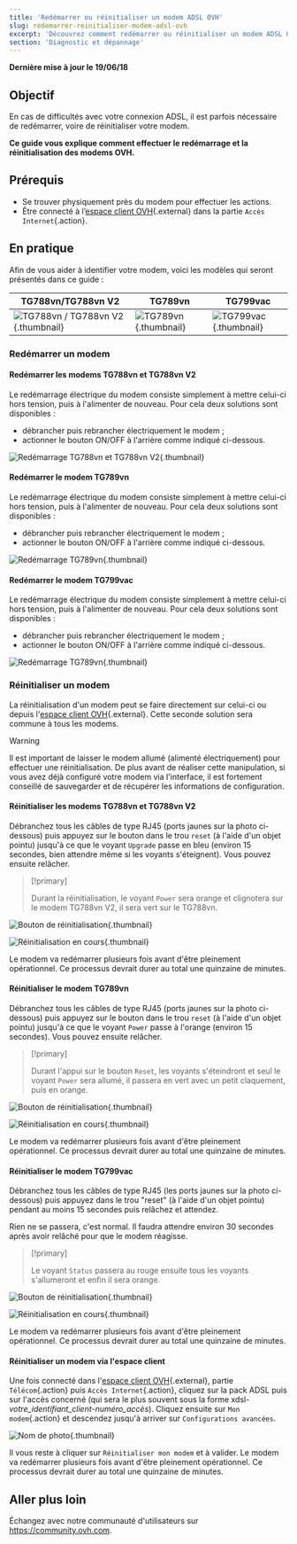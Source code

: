 ```yaml
---
title: 'Redémarrer ou réinitialiser un modem ADSL OVH'
slug: redemarrer-reinitialiser-modem-adsl-ovh
excerpt: 'Découvrez comment redémarrer ou réinitialiser un modem ADSL OVH'
section: 'Diagnostic et dépannage'
---
```


**Dernière mise à jour le 19/06/18**

## Objectif

En cas de difficultés avec votre connexion ADSL, il est parfois nécessaire de redémarrer, voire de réinitialiser votre modem.

**Ce guide vous explique comment effectuer le redémarrage et la réinitialisation des modems OVH.**


## Prérequis

- Se trouver physiquement près du modem pour effectuer les actions.
- Être connecté à l’[espace client OVH](https://www.ovhtelecom.fr/manager/index.html#/){.external} dans la partie `Accès Internet`{.action}.


## En pratique

Afin de vous aider à identifier votre modem, voici les modèles qui seront présentés dans ce guide :

|TG788vn/TG788vn V2|TG789vn|TG799vac|
|---|---|---|
|![TG788vn / TG788vn V2](images/tg788.png){.thumbnail}|![TG789vn](images/tg789vn.png){.thumbnail}|![TG799vac](images/t799vac.png){.thumbnail}|


### Redémarrer un modem

#### Redémarrer les modems TG788vn et TG788vn V2

Le redémarrage électrique du modem consiste simplement à mettre celui-ci hors tension, puis à l'alimenter de nouveau. Pour cela deux solutions sont disponibles :

- débrancher puis rebrancher électriquement le modem  ;
- actionner le bouton ON/OFF à l'arrière comme indiqué ci-dessous.

![Redémarrage TG788vn et TG788vn V2](images/tg788_power.png){.thumbnail}



#### Redémarrer le modem TG789vn

Le redémarrage électrique du modem consiste simplement à mettre celui-ci hors tension, puis à l'alimenter de nouveau. Pour cela deux solutions sont disponibles :

- débrancher puis rebrancher électriquement le modem  ;
- actionner le bouton ON/OFF à l'arrière comme indiqué ci-dessous.

![Redémarrage TG789vn](images/tg789n_power.png){.thumbnail}


#### Redémarrer le modem TG799vac

Le redémarrage électrique du modem consiste simplement à mettre celui-ci hors tension, puis à l'alimenter de nouveau. Pour cela deux solutions sont disponibles :

- débrancher puis rebrancher électriquement le modem  ;
- actionner le bouton ON/OFF à l'arrière comme indiqué ci-dessous.

![Redémarrage TG789vn](images/tg799_power.png){.thumbnail}


### Réinitialiser un modem

La réinitialisation d'un modem peut se faire directement sur celui-ci ou depuis l'[espace client OVH](https://www.ovhtelecom.fr/manager/index.html#/){.external}. Cette seconde solution sera commune à tous les modems.

> [!warning]
>
> Il est important de laisser le modem allumé (alimenté électriquement) pour effectuer une réinitialisation. De plus avant de réaliser cette manipulation, si vous avez déjà configuré votre modem via l'interface, il est fortement conseillé de sauvegarder et de récupérer les informations de configuration.
>

#### Réinitialiser les modems TG788vn et TG788vn V2

Débranchez tous les câbles de type RJ45 (ports jaunes sur la photo ci-dessous) puis appuyez sur le bouton dans le trou `reset` (à l'aide d'un objet pointu) jusqu'à ce que le voyant `Upgrade` passe en bleu (environ 15 secondes, bien attendre même si les voyants s'éteignent). Vous pouvez ensuite relâcher.

> [!primary]
> 
> Durant la réinitialisation, le voyant `Power` sera orange et clignotera sur le modem TG788vn V2, il sera vert sur le TG788vn.
>

![Bouton de réinitialisation](images/tg788_reset.png){.thumbnail}

![Réinitialisation en cours](images/tg788_front_resetdoing.png){.thumbnail}

Le modem va redémarrer plusieurs fois avant d'être pleinement opérationnel. Ce processus devrait durer au total une quinzaine de minutes.


#### Réinitialiser le modem TG789vn

Débranchez tous les câbles de type RJ45 (ports jaunes sur la photo ci-dessous) puis appuyez sur le bouton dans le trou `reset` (à l'aide d'un objet pointu) jusqu'à ce que le voyant `Power` passe à l'orange (environ 15 secondes). Vous pouvez ensuite relâcher.

> [!primary]
> 
> Durant l'appui sur le bouton `Reset`, les voyants s'éteindront et seul le voyant `Power` sera allumé, il passera en vert avec un petit claquement, puis en orange.
>

![Bouton de réinitialisation](images/tg799_reset.png){.thumbnail}

![Réinitialisation en cours](images/tg799_front_resetdoing.png){.thumbnail}


Le modem va redémarrer plusieurs fois avant d'être pleinement opérationnel. Ce processus devrait durer au total une quinzaine de minutes.



#### Réinitialiser le modem TG799vac

Débranchez tous les câbles de type RJ45 (les ports jaunes sur la photo ci-dessous) puis appuyez dans le trou "reset" (à l'aide d'un objet pointu) pendant au moins 15 secondes puis relâchez et attendez.

Rien ne se passera, c'est normal. Il faudra attendre environ 30 secondes après avoir relâché pour que le modem réagisse.

> [!primary]
> 
> Le voyant `Status` passera au rouge ensuite tous les voyants s'allumeront et enfin il sera orange.
>

![Bouton de réinitialisation](images/tg789_reset.png){.thumbnail}

![Réinitialisation en cours](images/tg789_front_resetdoing.png){.thumbnail}

Le modem va redémarrer plusieurs fois avant d'être pleinement opérationnel. Ce processus devrait durer au total une quinzaine de minutes.


#### Réinitialiser un modem via l'espace client

Une fois connecté dans l'[espace client OVH](https://www.ovhtelecom.fr/manager/index.html#/){.external}, partie `Télécom`{.action} puis `Accès Internet`{.action}, cliquez sur la pack ADSL puis sur l'accès concerné (qui sera le plus souvent sous la forme xdsl-*votre_identifiant_client*-*numéro_accès*). Cliquez ensuite sur `Mon modem`{.action} et descendez jusqu'à arriver sur `Configurations avancées`. 

![Nom de photo](images/reset_customer_panel.png){.thumbnail}

Il vous reste à cliquer sur `Réinitialiser mon modem` et à valider. Le modem va redémarrer plusieurs fois avant d'être pleinement opérationnel. Ce processus devrait durer au total une quinzaine de minutes.


## Aller plus loin

Échangez avec notre communauté d'utilisateurs sur <https://community.ovh.com>.
